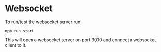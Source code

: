 # Websocket

To run/test the websocket server run:

```
npm run start
```

This will open a websocket server on port 3000 and connect a websocket client to it.
